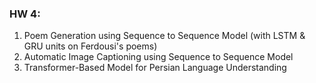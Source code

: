 ### HW 4:
  1. Poem Generation using Sequence to Sequence Model (with LSTM & GRU units on Ferdousi's poems)
  2. Automatic Image Captioning using Sequence to Sequence Model
  3. Transformer-Based Model for Persian Language Understanding

